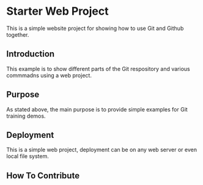 # Starter Web Project

This is a simple website project for showing how to use Git and Github together.

## Introduction

This example is to show different parts of the Git respository and various commmadns using a web project.

## Purpose

As stated above, the main purpose is to provide simple examples for Git training demos.

## Deployment

This is a simple web project, deployment can be on any web server or even local file system.

## How To Contribute
